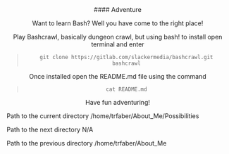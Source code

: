<center>#### Adventure

Want to learn Bash? Well you have come to the right place!

Play Bashcrawl, basically dungeon crawl, but using bash! to install open terminal and enter

>`git clone https://gitlab.com/slackermedia/bashcrawl.git bashcrawl`

Once installed open the README.md file using the command

>`cat README.md`

Have fun adventuring!</center>



Path to the current directory /home/trfaber/About_Me/Possibilities

Path to the next directory N/A

Path to the previous directory /home/trfaber/About_Me
